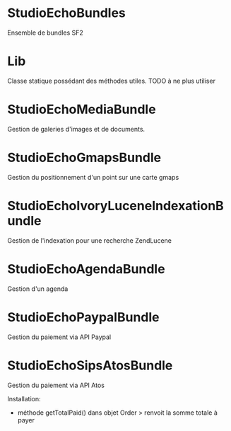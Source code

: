 StudioEchoBundles
=================

Ensemble de bundles SF2




Lib
=================
Classe statique possédant des méthodes utiles.
TODO à ne plus utiliser


StudioEchoMediaBundle
=================
Gestion de galeries d'images et de documents.


StudioEchoGmapsBundle
=================
Gestion du positionnement d'un point sur une carte gmaps


StudioEchoIvoryLuceneIndexationBundle
=================
Gestion de l'indexation pour une recherche ZendLucene


StudioEchoAgendaBundle
=================
Gestion d'un agenda


StudioEchoPaypalBundle
=================
Gestion du paiement via API Paypal


StudioEchoSipsAtosBundle
=================
Gestion du paiement via API Atos

Installation:
+ méthode getTotalPaid() dans objet Order > renvoit la somme totale à payer
